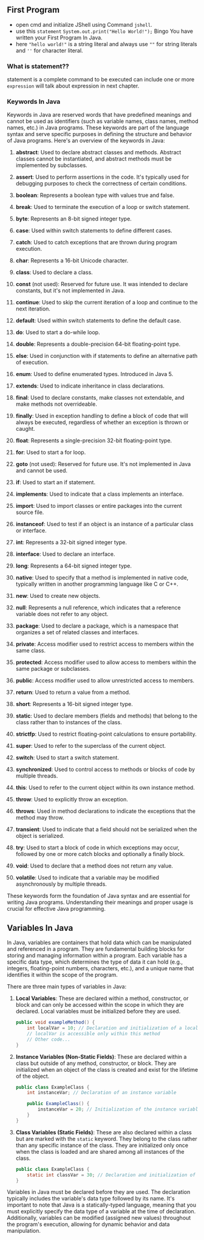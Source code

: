 ## First Program
* open cmd and initialize JShell using Command `jshell`.
* use this `statement` `System.out.print("Hello World!");` Bingo You have written your First Program In Java.
* here `"hello world!"` is a string literal and always use `""` for string literals and `''` for character literal.

### What is statement??
statement is a complete command to be executed can include one or more `expression` will talk about expression in next chapter.


### Keywords In Java
Keywords in Java are reserved words that have predefined meanings and cannot be used as identifiers (such as variable names, class names, method names, etc.) in Java programs. These keywords are part of the language syntax and serve specific purposes in defining the structure and behavior of Java programs. Here's an overview of the keywords in Java:

1. **abstract**: Used to declare abstract classes and methods. Abstract classes cannot be instantiated, and abstract methods must be implemented by subclasses.

2. **assert**: Used to perform assertions in the code. It's typically used for debugging purposes to check the correctness of certain conditions.

3. **boolean**: Represents a boolean type with values true and false.

4. **break**: Used to terminate the execution of a loop or switch statement.

5. **byte**: Represents an 8-bit signed integer type.

6. **case**: Used within switch statements to define different cases.

7. **catch**: Used to catch exceptions that are thrown during program execution.

8. **char**: Represents a 16-bit Unicode character.

9. **class**: Used to declare a class.

10. **const** (not used): Reserved for future use. It was intended to declare constants, but it's not implemented in Java.

11. **continue**: Used to skip the current iteration of a loop and continue to the next iteration.

12. **default**: Used within switch statements to define the default case.

13. **do**: Used to start a do-while loop.

14. **double**: Represents a double-precision 64-bit floating-point type.

15. **else**: Used in conjunction with if statements to define an alternative path of execution.

16. **enum**: Used to define enumerated types. Introduced in Java 5.

17. **extends**: Used to indicate inheritance in class declarations.

18. **final**: Used to declare constants, make classes not extendable, and make methods not overrideable.

19. **finally**: Used in exception handling to define a block of code that will always be executed, regardless of whether an exception is thrown or caught.

20. **float**: Represents a single-precision 32-bit floating-point type.

21. **for**: Used to start a for loop.

22. **goto** (not used): Reserved for future use. It's not implemented in Java and cannot be used.

23. **if**: Used to start an if statement.

24. **implements**: Used to indicate that a class implements an interface.

25. **import**: Used to import classes or entire packages into the current source file.

26. **instanceof**: Used to test if an object is an instance of a particular class or interface.

27. **int**: Represents a 32-bit signed integer type.

28. **interface**: Used to declare an interface.

29. **long**: Represents a 64-bit signed integer type.

30. **native**: Used to specify that a method is implemented in native code, typically written in another programming language like C or C++.

31. **new**: Used to create new objects.

32. **null**: Represents a null reference, which indicates that a reference variable does not refer to any object.

33. **package**: Used to declare a package, which is a namespace that organizes a set of related classes and interfaces.

34. **private**: Access modifier used to restrict access to members within the same class.

35. **protected**: Access modifier used to allow access to members within the same package or subclasses.

36. **public**: Access modifier used to allow unrestricted access to members.

37. **return**: Used to return a value from a method.

38. **short**: Represents a 16-bit signed integer type.

39. **static**: Used to declare members (fields and methods) that belong to the class rather than to instances of the class.

40. **strictfp**: Used to restrict floating-point calculations to ensure portability.

41. **super**: Used to refer to the superclass of the current object.

42. **switch**: Used to start a switch statement.

43. **synchronized**: Used to control access to methods or blocks of code by multiple threads.

44. **this**: Used to refer to the current object within its own instance method.

45. **throw**: Used to explicitly throw an exception.

46. **throws**: Used in method declarations to indicate the exceptions that the method may throw.

47. **transient**: Used to indicate that a field should not be serialized when the object is serialized.

48. **try**: Used to start a block of code in which exceptions may occur, followed by one or more catch blocks and optionally a finally block.

49. **void**: Used to declare that a method does not return any value.

50. **volatile**: Used to indicate that a variable may be modified asynchronously by multiple threads.

These keywords form the foundation of Java syntax and are essential for writing Java programs. Understanding their meanings and proper usage is crucial for effective Java programming.

## Variables In Java
In Java, variables are containers that hold data which can be manipulated and referenced in a program. They are fundamental building blocks for storing and managing information within a program. Each variable has a specific data type, which determines the type of data it can hold (e.g., integers, floating-point numbers, characters, etc.), and a unique name that identifies it within the scope of the program.

There are three main types of variables in Java:

1. **Local Variables**: These are declared within a method, constructor, or block and can only be accessed within the scope in which they are declared. Local variables must be initialized before they are used.

   ```java
   public void exampleMethod() {
       int localVar = 10; // Declaration and initialization of a local variable
       // localVar is accessible only within this method
       // Other code...
   }
   ```

2. **Instance Variables (Non-Static Fields)**: These are declared within a class but outside of any method, constructor, or block. They are initialized when an object of the class is created and exist for the lifetime of the object.

   ```java
   public class ExampleClass {
       int instanceVar; // Declaration of an instance variable

       public ExampleClass() {
           instanceVar = 20; // Initialization of the instance variable
       }
   }
   ```

3. **Class Variables (Static Fields)**: These are also declared within a class but are marked with the `static` keyword. They belong to the class rather than any specific instance of the class. They are initialized only once when the class is loaded and are shared among all instances of the class.

   ```java
   public class ExampleClass {
       static int classVar = 30; // Declaration and initialization of a class variable
   }
   ```

Variables in Java must be declared before they are used. The declaration typically includes the variable's data type followed by its name. It's important to note that Java is a statically-typed language, meaning that you must explicitly specify the data type of a variable at the time of declaration. Additionally, variables can be modified (assigned new values) throughout the program's execution, allowing for dynamic behavior and data manipulation.


